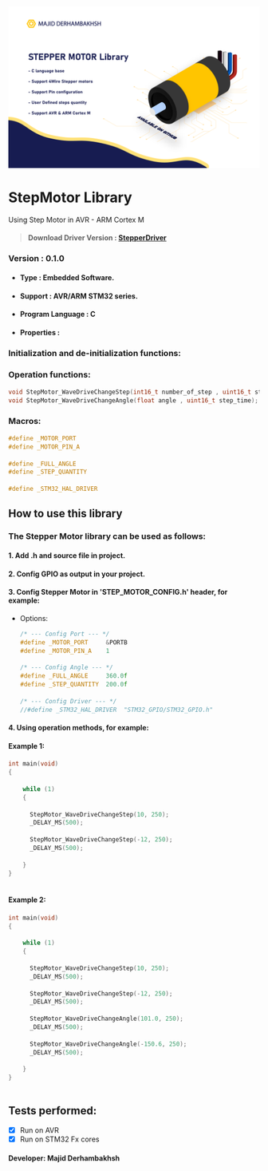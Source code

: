 ![Banner](Banner.png)

# StepMotor Library
Using Step Motor in AVR - ARM Cortex M

> #### Download Driver Version : [StepperDriver](https://github.com/Majid-Derhambakhsh/StepperDriver)  

### Version : 0.1.0

- #### Type : Embedded Software.

- #### Support : AVR/ARM STM32 series.

- #### Program Language : C

- #### Properties :

### Initialization and de-initialization functions:

### Operation functions:
```c++  
void StepMotor_WaveDriveChangeStep(int16_t number_of_step , uint16_t step_time); /* This function is for change step in wave drive mode */
void StepMotor_WaveDriveChangeAngle(float angle , uint16_t step_time);  /* This function is for change angle in wave drive mode */
``` 
### Macros:
```c++  
#define _MOTOR_PORT  
#define _MOTOR_PIN_A  

#define _FULL_ANGLE  
#define _STEP_QUANTITY  

#define _STM32_HAL_DRIVER  
``` 

## How to use this library

### The Stepper Motor library can be used as follows:
#### 1.  Add .h and source file in project.      
#### 2.  Config GPIO as output in your project.  
#### 3.  Config Stepper Motor in 'STEP_MOTOR_CONFIG.h' header, for example:  
   * Options:  
   
      ```c++
      /* --- Config Port --- */
      #define _MOTOR_PORT     &PORTB
      #define _MOTOR_PIN_A    1

      /* --- Config Angle --- */
      #define _FULL_ANGLE     360.0f
      #define _STEP_QUANTITY  200.0f
      
      /* --- Config Driver --- */
      //#define _STM32_HAL_DRIVER  "STM32_GPIO/STM32_GPIO.h"
      
      ```
          
#### 4.  Using operation methods, for example:  
#### Example 1:  
```c++  
int main(void)
{
	
    while (1) 
    {
  
      StepMotor_WaveDriveChangeStep(10, 250);
      _DELAY_MS(500);
    
      StepMotor_WaveDriveChangeStep(-12, 250);
      _DELAY_MS(500);
    
    }
}
   
``` 
#### Example 2:  
```c++  
int main(void)
{

    while (1) 
    {
    
      StepMotor_WaveDriveChangeStep(10, 250);
      _DELAY_MS(500);
      
      StepMotor_WaveDriveChangeStep(-12, 250);
      _DELAY_MS(500);
      
      StepMotor_WaveDriveChangeAngle(101.0, 250);
      _DELAY_MS(500);
      
      StepMotor_WaveDriveChangeAngle(-150.6, 250);
      _DELAY_MS(500);
    
    }
}
   
``` 

## Tests performed:
- [X] Run on AVR
- [x] Run on STM32 Fx cores 

#### Developer: Majid Derhambakhsh
